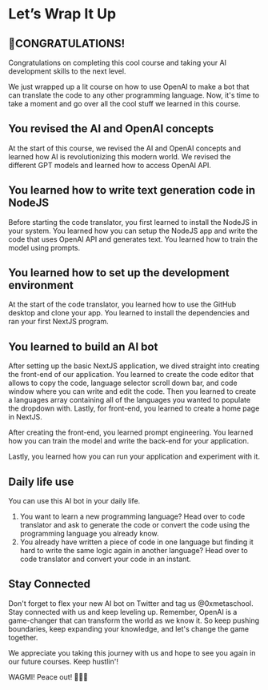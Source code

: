 # Let’s Wrap It Up

## 🎊CONGRATULATIONS!

Congratulations on completing this cool course and taking your AI development skills to the next level.

We just wrapped up a lit course on how to use OpenAI to make a bot that can translate the code to any other programming language. Now, it's time to take a moment and go over all the cool stuff we learned in this course.

## You revised the AI and OpenAI concepts

At the start of this course, we revised the AI and OpenAI concepts and learned how AI is revolutionizing this modern world. We revised the different GPT models and learned how to access OpenAI API. 

## You learned how to write text generation code in NodeJS

Before starting the code translator, you first learned to install the NodeJS in your system. You learned how you can setup the NodeJS app and write the code that uses OpenAI API and generates text. You learned how to train the model using prompts.

## You learned how to set up the development environment

At the start of the code translator, you learned how to use the GitHub desktop and clone your app. You learned to install the dependencies and ran your first NextJS program.

## You learned to build an AI bot

After setting up the basic NextJS application, we dived straight into creating the front-end of our application. You learned to create the code editor that allows to copy the code, language selector scroll down bar, and code window where you can write and edit the code. Then you learned to create a languages array containing all of the languages you wanted to populate the dropdown with. Lastly, for front-end, you learned to create a home page in NextJS.

After creating the front-end, you learned prompt engineering. You learned how you can train the model and write the back-end for your application.

Lastly, you learned how you can run your application and experiment with it.

## Daily life use

You can use this AI bot in your daily life.

1. You want to learn a new programming language? Head over to code translator and ask to generate the code or convert the code using the programming language you already know.
2. You already have written a piece of code in one language but finding it hard to write the same logic again in another language? Head over to code translator and convert your code in an instant.

## Stay Connected

Don't forget to flex your new AI bot on Twitter and tag us @0xmetaschool. Stay connected with us and keep leveling up. Remember, OpenAI is a game-changer that can transform the world as we know it. So keep pushing boundaries, keep expanding your knowledge, and let's change the game together.

We appreciate you taking this journey with us and hope to see you again in our future courses. Keep hustlin'!

WAGMI! Peace out! ✌🏻🔮